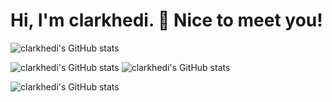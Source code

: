 # Hi, I'm clarkhedi. 👋 Nice to meet you!

<!--**clarkhedi/clarkhedi** is a ✨ _special_ ✨ repository because its `README.md` (this file) appears on your GitHub profile.

Here are some ideas to get you started:

- 🔭 I’m currently working on ...
- 🌱 I’m currently learning ...
- 👯 I’m looking to collaborate on ...
- 🤔 I’m looking for help with ...
- 💬 Ask me about ...
- 📫 How to reach me: ...
- 😄 Pronouns: ...
- ⚡ Fun fact: ...
-->

![clarkhedi's GitHub stats](https://github-readme-stats.vercel.app/api?username=clarkhedi&show_icons=true&theme=dracula)

![clarkhedi's GitHub stats](https://github-readme-stats.vercel.app/api/pin/?username=clarkhedi&repo=Python-Basic-Introduction&theme=dracula)
![clarkhedi's GitHub stats](https://github-readme-stats.vercel.app/api/pin/?username=clarkhedi&repo=Python-Basic-Exercises&theme=dracula)

![clarkhedi's GitHub stats](https://github-readme-stats.vercel.app/api/top-langs/?username=clarkhedi&layout=compact&theme=dracula)
